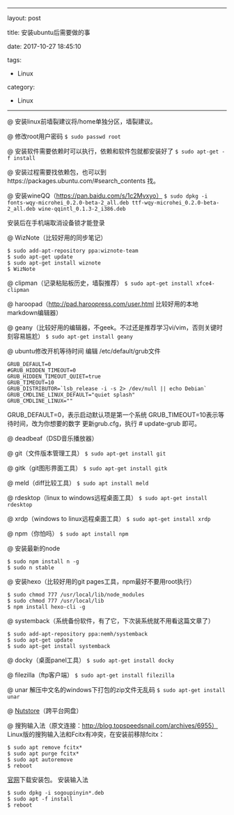 ﻿---

layout: post

title: 安装ubuntu后需要做的事

date: 2017-10-27 18:45:10

tags:

- Linux

category:

- Linux

---

@ 安装linux前墙裂建议将/home单独分区，墙裂建议。

@ 修改root用户密码
`$ sudo passwd root`

@ 安装软件需要依赖时可以执行，依赖和软件包就都安装好了
`$ sudo apt-get -f install`

@ 安装过程需要找依赖包，也可以到https://packages.ubuntu.com/#search_contents 找。

@ 安装wineQQ（https://pan.baidu.com/s/1c2Mvxyo）
`$ sudo dpkg -i fonts-wqy-microhei_0.2.0-beta-2_all.deb ttf-wqy-microhei_0.2.0-beta-2_all.deb wine-qqintl_0.1.3-2_i386.deb`

安装后在手机端取消设备锁才能登录

@ WizNote（比较好用的同步笔记）
```
$ sudo add-apt-repository ppa:wiznote-team
$ sudo apt-get update
$ sudo apt-get install wiznote
$ WizNote
```

@ clipman（记录粘贴板历史，墙裂推荐）
`$ sudo apt-get install xfce4-clipman`

@ haroopad（http://pad.haroopress.com/user.html 比较好用的本地markdown编辑器）

@ geany（比较好用的编辑器，不geek。不过还是推荐学习vi/vim，否则关键时刻容易尴尬）
`$ sudo apt-get install geany`

@ ubuntu修改开机等待时间
编辑 /etc/default/grub文件

```
GRUB_DEFAULT=0
#GRUB_HIDDEN_TIMEOUT=0
GRUB_HIDDEN_TIMEOUT_QUIET=true
GRUB_TIMEOUT=10
GRUB_DISTRIBUTOR=`lsb_release -i -s 2> /dev/null || echo Debian`
GRUB_CMDLINE_LINUX_DEFAULT="quiet splash"
GRUB_CMDLINE_LINUX=""
```
GRUB_DEFAULT=0，表示启动默认项是第一个系统
GRUB_TIMEOUT=10表示等待时间，改为你想要的数字
更新grub.cfg，执行 # update-grub 即可。

@ deadbeaf（DSD音乐播放器）

@ git（文件版本管理工具）
`$ sudo apt-get install git`

@ gitk（git图形界面工具）
`$ sudo apt-get install gitk`

@ meld（diff比较工具）
`$ sudo apt install meld`

@ rdesktop（linux to windows远程桌面工具）
`$ sudo apt-get install rdesktop`

@ xrdp（windows to linux远程桌面工具）
`$ sudo apt-get install xrdp`

@ npm（你怕吗）
`$ sudo apt install npm`

@ 安装最新的node
```
$ sudo npm install n -g
$ sudo n stable
```

@ 安装hexo（比较好用的git pages工具，npm最好不要用root执行）
```
$ sudo chmod 777 /usr/local/lib/node_modules
$ sudo chmod 777 /usr/local/lib
$ npm install hexo-cli -g
```

@ systemback（系统备份软件，有了它，下次装系统就不用看这篇文章了）
```
$ sudo add-apt-repository ppa:nemh/systemback
$ sudo apt-get update
$ sudo apt-get install systemback
```

@ docky（桌面panel工具）
`$ sudo apt-get install docky`

@ filezilla（ftp客户端）
`$ sudo apt-get install filezilla`

@ unar 解压中文名的windows下打包的zip文件无乱码
`$ sudo apt-get install unar`

@ [Nutstore](https://www.jianguoyun.com/s/downloads/linux)（跨平台网盘）

@ 搜狗输入法（原文连接：http://blog.topspeedsnail.com/archives/6955）
Linux版的搜狗输入法和Fcitx有冲突，在安装前移除fcitx：
```
$ sudo apt remove fcitx*
$ sudo apt purge fcitx*
$ sudo apt autoremove
$ reboot
```
[官网](https://pinyin.sogou.com/linux/)下载安装包。
安装输入法
```
$ sudo dpkg -i sogoupinyin*.deb
$ sudo apt -f install
$ reboot
```

